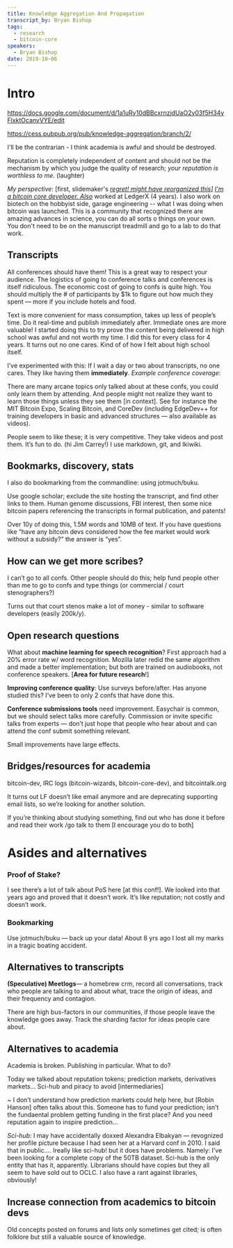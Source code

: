 ```yaml
---
title: Knowledge Aggregation And Propagation
transcript_by: Bryan Bishop
tags:
  - research
  - bitcoin-core
speakers:
  - Bryan Bishop
date: 2019-10-06
---
```

Intro
=====

<https://docs.google.com/document/d/1a1uRy10dBBcxrnzjdUaO2y03f5H34yFlxktOcanvVYE/edit>

<https://cess.pubpub.org/pub/knowledge-aggregation/branch/2/>

I'll be the contrarian - I think academia is awful and should be
destroyed.

Reputation is completely independent of content and should not be the
mechanism by which you judge the quality of research; *your reputation
is worthless to me*. (laughter)

*My perspective*: \[first, slidemaker's [*regret! might have reorganized
this\]*]()
[*I'm a bitcoin core developer. Also*]() worked at LedgerX (4 years). I
also work on biotech on the hobbyist side, garage engineering -- what I
was doing when bitcoin was launched. This is a community that recognized
there are amazing advances in science, you can do all sorts o things on
your own. You don't need to be on the manuscript treadmill and go to a
lab to do that work.

Transcripts
-----------

All conferences should have them! This is a great way to respect your
audience. The logistics of going to conference talks and conferences is
itself ridiculous. The economic cost of going to confs is quite high.
You should multiply the \# of participants by $1k to figure out how much
they spent — more if you include hotels and food.

Text is more convenient for mass consumption, takes up less of people’s
time. Do it real-time and publish immediately after. Immediate ones are
more valuable! I started doing this to try prove the content being
delivered in high school was awful and not worth my time. I did this for
every class for 4 years. It turns out no one cares. Kind of of how I
felt about high school itself.

I’ve experimented with this: If I wait a day or two about transcripts,
no one cares. They like having them **immediately**. *Example conference
coverage*:



There are many arcane topics only talked about at these confs, you could
only learn them by attending. And people might not realize they want to
learn those things unless they see them \[in context\]. See for instance
the MIT Bitcoin Expo, Scaling Bitcoin, and CoreDev (including EdgeDev++
for training developers in basic and advanced structures — also
available as videos).

People seem to like these; it is very competitive. They take videos and
post them. It’s fun to do. (hi Jim Carrey!) I use markdown, git, and
Ikiwiki.

Bookmarks, discovery, stats
----------------

I also do bookmarking from the commandline: using jotmuch/buku.

Use google scholar; exclude the site hosting the transcript, and find
other links to them. Human genome discussions, FBI interest, then some
nice bitcoin papers referencing the transcripts in formal publication,
and patents!

Over 10y of doing this, 1.5M words and 10MB of text. If you have
questions like “have any bitcoin devs considered how the fee market
would work without a subsidy?” the answer is “yes”.

How can we get more scribes?
-----------------

I can’t go to all confs. Other people should do this; help fund people
other than me to go to confs and type things (or commercial / court
stenographers?)

Turns out that court stenos make a lot of money - similar to software
developers (easily 200k/y).

Open research questions
------------

What about **machine learning for speech recognition**? First approach
had a 20% error rate w/ word recognition. Mozilla later redid the same
algorithm and made a better implementation; but both are trained on
audiobooks, not conference speakers. \[**Area for future research**!\]

**Improving conference quality**: Use surveys before/after. Has anyone
studied this? I’ve been to only 2 confs that have done this.

**Conference submissions tools** need improvement. Easychair is common,
but we should select talks more carefully. Commission or invite specific
talks from experts — don’t just hope that people who hear about and can
attend the conf submit something relevant.

Small improvements have large effects.

Bridges/resources for academia
-------------------

bitcoin-dev, IRC logs (bitcoin-wizards, bitcoin-core-dev), and
bitcointalk.org

It turns out LF doesn’t like email anymore and are deprecating
supporting email lists, so we’re looking for another solution.

If you’re thinking about studying something, find out who has done it
before and read their work /go talk to them \[I encourage you do to
both\]

Asides and alternatives
=======================

### Proof of Stake?

I see there’s a lot of talk about PoS here \[at this conf!\]. We looked
into that years ago and proved that it doesn’t work. It’s like
reputation; not costly and doesn’t work.

### Bookmarking

Use jotmuch/buku — back up your data! About 8 yrs ago I lost all my
marks in a tragic boating accident.

Alternatives to transcripts
----------------

**(Speculative) Meetlogs**— a homebrew crm, record all conversations,
track who people are talking to and about what, trace the origin of
ideas, and their frequency and contagion.

There are high bus-factors in our communities, if those people leave the
knowledge goes away. Track the sharding factor for ideas people care
about.

Alternatives to academia
-------------

Academia is broken. Publishing in particular. What to do?

Today we talked about reputation tokens; prediction markets, derivatives
markets… Sci-hub and piracy to avoid \[intermediaries\]

~ I don’t understand how prediction markets could help here, but \[Robin
Hanson\] often talks about this. Someone has to fund your prediction;
isn’t the fundaental problem getting funding in the first place? And you
need reputation again to inspire prediction…

*Sci-hub*: I may have accidentally doxxed Alexandra Elbakyan —
revognized her profile picture because I had seen her at a Harvard conf
in 2010. I said that in public…. Ireally like sci-hub! but it does have
problems. Namely: I’ve been looking for a complete copy of the 50TB
dataset. Sci-hub is the only entity that has it, apparently. Librarians
should have copies but they all seem to have sold out to OCLC. I also
have a rant against libraries, obviously!

Increase connection from academics to bitcoin devs
-----------------

Old concepts posted on forums and lists only sometimes get cited; is
often folklore but still a valuable source of knowledge.
